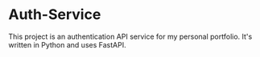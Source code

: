 # Auth-Service

This project is an authentication API service for my personal portfolio.
It's written in Python and uses FastAPI.
